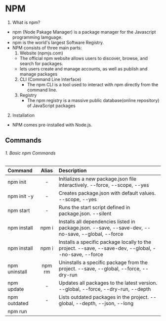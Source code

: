 # NPM


1. What is npm?
  - npm (Node Pakage Manager) is a package manager for the Javascript programming lamguage.
  - npm is the world's largest Software Registry.
  - NPM consists of three main parts:  
    1. Website (npmjs.com)
      - The official npm website allows users to discover, browse, and search for packages.
      - lets users create and manage accounts, as well as publish and manage packages
    2. CLI (Command Line Interface)
        - The npm CLI is a tool used to interact with npm directly from the command line.
    3. Registry
        - The npm registry is a massive public database(online repository) of JavaScript packages

2. Installation
  - NPM comes pre-installed with Node.js.

## Commands

###### 1. Basic npm Commands

| Command	            | Alias	         |                                                Description                                            |
|:-----------------   |:--------------:|:------------------------------------------------------------------------------------------------------|
| npm init	          | -	             | Initializes a new package.json file interactively.	--force, --scope, --yes                            |
| npm init -y	        | -	             | Creates package.json with default values.	--scope, --yes                                             |
| npm start	          | -	             | Runs the start script defined in package.json.	--silent                                               |
| npm install	        | npm i	         | Installs all dependencies listed in package.json.	--save, --save-dev, --no-save, --global, --force   |
| npm install <pkg>	  | npm i <pkg>	   | Installs a specific package locally to the project.	--save, --save-dev, --global, --no-save, --force |
| npm uninstall <pkg>	| npm rm <pkg>	 | Uninstalls a specific package from the project.	--save, --global, --force, --dry-run                 |
| npm update	        | -	             | Updates all packages to the latest version.	--global, --force, --dry-run, --depth                    |
| npm outdated	      | -	             | Lists outdated packages in the project.	--global, --depth, --json, --long                            |
| npm run <script>	  | -	             | Runs a script defined in package.json.	--if-present, --verbose, --silent                              |
| npm test	          | -	             | Runs the test script defined in package.json.	--silent, --verbose                                    |
| npm link	          | -	             | Links a global package to the current local project.	--global                                         |



###### 2. Package Management

| Command	                      | Alias	          |                     Description                         |      Common Flags                |
|:------------------------------|:---------------:|:--------------------------------------------------------|----------------------------------|
| npm list	                    | npm ls	        | Lists installed packages.	                              |--global, --depth, --json, --long |
| npm list -g                   | npm ls -g	      | Lists globally installed packages.	                    |--depth, --json, --long           |
| npm install --global <pkg>    |	npm i -g <pkg>	| Installs a package globally.	                          |--force, --no-save, --dry-run     |
| npm uninstall --global <pkg>  |	npm rm -g <pkg>	| Uninstalls a global package.	                          |--force, --dry-run                |
| npm prune		                  | -               | Removes extraneous packages not listed in package.json.	|--production                      |
| npm cache clean --force		    | -               | Clears npm’s cache.	                                    |--force, --global, --offline      |
| npm rebuild		                | -               | Rebuilds native addons of installed packages.	          |--global, --build-from-source     |



###### 3. Versioning & Publishing

| Command	                        | Alias	    | Description	                                                | Common Flags                            |
|:--------------------------------|:----------|:------------------------------------------------------------|:----------------------------------------|
| npm version <update>	          | -	        | Bumps the package version (patch, minor, major).	          | --force, --no-git-tag-version, --preid  |
| npm publish	                    | -	        | Publishes the package to the npm registry.	                | --tag, --access, --dry-run, --otp       |
| npm deprecate <pkg> <message>	  | -	        | Marks a package or version as deprecated.	                  | --otp                                   |
| npm unpublish <pkg>	            | -	        | Removes a package from the npm registry (within 72 hours).	| --force, --otp                          |
| npm login	                      | -	        | Authenticates a user with npm registry credentials.	        | --registry, --scope, --auth-type        |
| npm logout    	                | -	        | Logs out a user from the npm registry.	                    | --registry, --scope                     |


###### 4. Auditing & Security

| Command	                        | Alias	    | Description	                                                              | Common Flags                        |
|:--------------------------------|:----------|:--------------------------------------------------------------------------|:------------------------------------|
| npm audit           	          | -	        | Audits project for security vulnerabilities.                              | --json, --production, --audit-level |
| npm audit fix                   | -         | Automatically fixes security vulnerabilities.                             | --force, --only, --dry-run          |
| npm audit fix --force           | -         | Forces npm to fix vulnerabilities even if it results in breaking changes. | --only, --dry-run                   |


###### 4. Configuration & Information

| Command	                        | Alias	    | Description	                                                              | Common Flags                        |
|:--------------------------------|:----------|:--------------------------------------------------------------------------|:------------------------------------|
| npm config set <key> <value>	  | -	        | Sets an npm configuration option.	                                        | --global, --location                |
| npm config get <key>	          | -	        | Gets an npm configuration option.	                                        | --global, --location                |
| npm config list	                | -	        | Lists all npm configuration options.	                                    | --json, --global                    |
| npm info <pkg>	                | -	        | Displays metadata and information about a package.	                      | --json, --registry, --silent        |
| npm view <pkg>	                | -	        | Another command for displaying package metadata, similar to npm info.	    | --json, --registry, --silent        |


###### 6. Help & Troubleshooting

| Command	                        | Alias	    | Description	                                                              | Common Flags                        |
|:--------------------------------|:----------|:--------------------------------------------------------------------------|:------------------------------------|
| npm help                        | -         | Displays help information about npm or a specific command.	              | --json, --long, --silent            |
| npm help <cmd>	                | -   	    | Displays help information for a specific npm command.                     | --json, --silent                    |
| npm doctor	                    | -       	| Checks the environment for common issues with npm.	                      | --json, --silent                    |
| npm dedupe	                    | -	        | Dedupe dependencies by optimizing the package tree.	                      | --global, --production, --dry-run   |

###### 7. Flags Overview

| Command	                        | Description	                                                                         | 
|:--------------------------------|:-------------------------------------------------------------------------------------|
| --save	                        | Adds the package to dependencies in package.json (default in npm 5+).                |
| --save-dev	                    | Adds the package to devDependencies in package.json.                                 |
| --save-optional	                | Adds the package to optionalDependencies in package.json.                            |
| --global or -g	                | Installs or manages packages globally.                                               |
| --no-save	                      | Installs the package without adding it to package.json.                              |
| --force or -f	                  | Forces npm to proceed with an action, ignoring potential conflicts.                  |
| --dry-run	                      | Tests the command without actually making any changes.                               |
| --production	                  | Only installs dependencies, excluding devDependencies.                               |
| --silent	                      | Suppresses all output except errors.                                                 |
| --verbose	                      | Provides more detailed output for debugging purposes.                                |
| --depth=<number>	              | Limits the depth of package trees when listing or updating.                          |
| --json	                        | Outputs results in JSON format.                                                      |
| --otp	                          | Provides a one-time password for 2FA actions (publishing, deprecating).              |
| --registry=<url>	              | Specifies the npm registry to use.                                                   |
| --tag=<tag>	                    | Publishes a package under a specific tag (e.g., beta, next).                         |
| `--access=<public	              | restricted>`                                                                         |
| --audit-level=<level>           |	Sets minimum vulnerability level for audit failures (low, moderate, high, critical). |


# 📦 NPM Mastery Checklist

A complete roadmap to go from beginner to pro with npm (Node Package Manager).

---

## ✅ Level 1: NPM Basics (Beginner)

- [x] Install Node.js (npm comes with it)
- [x] Check versions: `node -v`, `npm -v`
- [x] Initialize project: `npm init` or `npm init -y`
- [x] Install a package: `npm install axios`
- [x] Understand `dependencies` vs `devDependencies`
- [x] Remove a package: `npm uninstall axios`
- [x] Install a dev-only tool: `npm install eslint --save-dev`
- [x] Understand `package.json` and `package-lock.json`

---

## ✅ Level 2: Scripts & Daily Usage

- [x] Add custom scripts to `package.json`
- [x] Run scripts: `npm run start`, `npm run build`, etc.
- [x] Use `pre` and `post` script hooks (e.g., `prebuild`)
- [x] Understand lifecycle scripts (prepare, install)
- [x] Install CLI tools globally: `npm install -g typescript`
- [x] Use `npm audit` and `npm audit fix` for security
- [x] Explore `npm list`, `npm outdated`

---

## ✅ Level 3: Dependency Management (Advanced)

- [x] Understand semantic versioning: `^`, `~`, `*`, exact
- [x] Lock versions with `package-lock.json`
- [x] Use `.npmrc` for custom config (registry, token, proxy)
- [x] Learn `peerDependencies` for shared runtime packages
- [x] Use `optionalDependencies` for non-critical packages
- [x] Link local packages with `npm link`

---

## ✅ Level 4: Publishing Packages

- [ ] Create a public/private npm package
- [ ] Add `"main"`, `"types"`, `"files"` in `package.json`
- [ ] Publish: `npm publish`
- [ ] Unpublish: `npm unpublish`
- [ ] Bump version: `npm version patch/minor/major`
- [ ] Use `.npmignore` to exclude files
- [ ] Create scoped packages: `@your-scope/package`

---

## ✅ Level 5: Monorepos & Workspaces

- [ ] Use `"workspaces"` in `package.json`
- [ ] Manage multiple packages in one repo
- [ ] Install dependencies in workspace folders
- [ ] Build shared code with `npm link`

---

## ✅ Level 6: Pro Tools & CI/CD

- [ ] Use `npx` to run tools without global install
- [ ] Use `npm ci` for faster clean installs in CI
- [ ] Analyze bundle size: `webpack-bundle-analyzer`
- [ ] Use `husky` + `lint-staged` for Git hooks
- [ ] Automate tasks with `npm-run-all` or `concurrently`
- [ ] Use `npm-check` to update interactively

---

## 🧠 Bonus Knowledge

- [ ] What’s the difference between `npm`, `npx`, and `yarn`?
- [ ] Explore the `node_modules` folder structure
- [ ] Learn about ESModules vs CommonJS in packages
- [ ] Understand npm registries (default and custom)
- [ ] Set up `.npmrc` auth tokens for private packages

---

## 📁 Sample Project Structure

```
my-app/
├── node_modules/
├── package.json
├── package-lock.json
├── .npmrc
├── src/
└── README.md
```
---